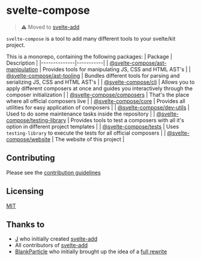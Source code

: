 # svelte-compose

> ⚠️ Moved to [svelte-add](https://github.com/svelte-add/svelte-add/)

`svelte-compose` is a tool to add many different tools to your svelte/kit project.

This is a monorepo, containing the following packages:
| Package | Description |
|--------------|-----------|
| [@svelte-compose/ast-manipulation](./projects/ast-manipulation/README.md) | Provides tools for manipulating JS, CSS and HTML AST's |
| [@svelte-compose/ast-tooling](./projects/ast-tooling/README.md) | Bundles different tools for parsing and serializing JS, CSS and HTML AST's |
| [@svelte-compose/cli](./projects/cli/README.md) | Allows you to apply different composers at once and guides you interactively through the composer initialization |
| [@svelte-compose/composers](./projects/composers/README.md) | That's the place where all official composers live |
| [@svelte-compose/core](./projects/core/README.md) | Provides all utilities for easy application of composers |
| [@svelte-compose/dev-utils](./projects/dev-utils/README.md) | Used to do some maintenance tasks inside the repository |
| [@svelte-compose/testing-library](./projects/testing-library/README.md) | Provides tools to test a composers with all it's option in different project templates |
| [@svelte-compose/tests](./projects/tests/README.md) | Uses `testing-library` to execute the tests for all official composers |
| [@svelte-compose/website](./projects/website/README.md) | The website of this project |

## Contributing

Please see the [contribution guidelines](./CONTRIBUTING.md)

## Licensing

[MIT](./LICENSE)

## Thanks to

-   [J](https://github.com/babichjacob) who initially created [svelte-add](https://github.com/svelte-add/svelte-add)
-   All contributors of [svelte-add](https://github.com/svelte-add/svelte-add)
-   [BlankParticle](https://github.com/BlankParticle) who initially brought up the idea of a [full rewrite](https://github.com/svelte-add/svelte-add/issues/328)
